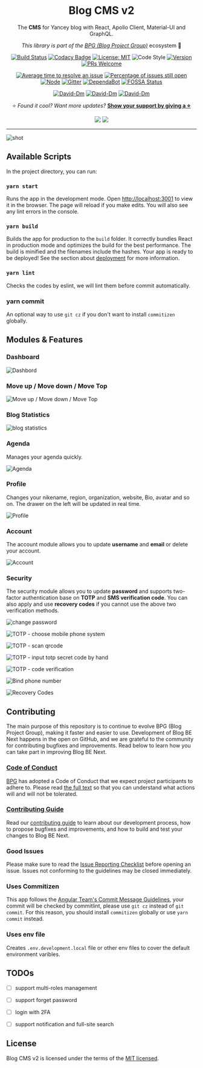 <div align="center">

# Blog CMS v2

The **CMS** for Yancey blog with React, Apollo Client, Material-UI and GraphQL.

_This library is part of the [BPG (Blog Project Group)](https://github.com/Yancey-Blog)_ ecosystem 📖

[![Build Status](https://travis-ci.com/Yancey-Blog/blog-cms-v2.svg?branch=master)](https://travis-ci.com/Yancey-Blog/blog-cms-v2)
[![Codacy Badge](https://api.codacy.com/project/badge/Grade/8301052718f145cb9be68a6a28717f41)](https://www.codacy.com/app/YanceyOfficial/blog-cms-v2?utm_source=github.com&utm_medium=referral&utm_content=Yancey-Blog/blog-cms-v2&utm_campaign=Badge_Grade)
[![License: MIT](https://img.shields.io/badge/License-MIT-green.svg)](https://opensource.org/licenses/MIT)
![Code Style](https://camo.githubusercontent.com/c83b8df34339bd302b7fd3fbb631f99ba25f87f8/68747470733a2f2f696d672e736869656c64732e696f2f62616467652f636f64655f7374796c652d70726574746965722d6666363962342e737667)
[![Version](https://img.shields.io/badge/version-1.2.2-blue.svg)](https://github.com/Yancey-Blog/blog-cms-v2)
[![PRs Welcome](https://img.shields.io/badge/PRs-welcome-green.svg)](https://github.com/Yancey-Blog/blog-cms-v2/pulls)

[![Average time to resolve an issue](https://isitmaintained.com/badge/resolution/Yancey-Blog/blog-cms-v2.svg)](https://isitmaintained.com/project/Yancey-Blog/blog-cms-v2)
[![Percentage of issues still open](https://isitmaintained.com/badge/open/Yancey-Blog/blog-cms-v2.svg)](https://isitmaintained.com/project/Yancey-Blog/blog-cms-v2)
[![Node](https://img.shields.io/badge/node-%3E%3D12.16.0-orange.svg)](https://nodejs.org/en/)
[![Gitter](https://badges.gitter.im/yancey-official/community.svg)](https://gitter.im/yancey-official/community?utm_source=badge&utm_medium=badge&utm_campaign=pr-badge)
[![DependaBot](https://camo.githubusercontent.com/1fe7004c016a5ab641008b9579409c784eaa1725/68747470733a2f2f696d672e736869656c64732e696f2f62616467652f446570656e6461626f742d656e61626c65642d626c75652e737667)](https://dependabot.com/)
[![FOSSA Status](https://app.fossa.com/api/projects/git%2Bgithub.com%2FYancey-Blog%2Fblog-cms-v2.svg?type=shield)](https://app.fossa.com/projects/git%2Bgithub.com%2FYancey-Blog%2Fblog-cms-v2?ref=badge_shield)

[![David-Dm](https://david-dm.org/Yancey-Blog/blog-cms-v2.svg)](https://david-dm.org/Yancey-Blog/blog-cms-v2)
[![David-Dm](https://david-dm.org/Yancey-Blog/blog-cms-v2/dev-status.svg)](https://david-dm.org/ant-design/ant-design?type=dev)
[![David-Dm](https://david-dm.org/Yancey-Blog/blog-cms-v2/peer-status.svg)](https://david-dm.org/ant-design/ant-design?type=peer)

⭐️ _Found it cool? Want more updates?_ [**Show your support by giving a ⭐️**](https://github.com/Yancey-Blog/blog-cms-v2/stargazers)

<a href="https://www.paypal.me/yanceyleo" target="_blank"><img src="https://img.shields.io/badge/Donate-PayPal-ff3f59.svg"/></a>
<a href="https://twitter.com/YanceyOfficial" target="_blank"><img src="https://img.shields.io/twitter/follow/YanceyOfficial.svg?style=social&label=Follow"></a>

</div>

---

![shot](https://yancey-assets.oss-cn-beijing.aliyuncs.com/Jietu20200103-115157@2x.jpg)

## Available Scripts

In the project directory, you can run:

### `yarn start`

Runs the app in the development mode. Open [http://localhost:3001](http://localhost:3001) to view it in the browser. The page will reload if you make edits. You will also see any lint errors in the console.

### `yarn build`

Builds the app for production to the `build` folder. It correctly bundles React in production mode and optimizes the build for the best performance. The build is minified and the filenames include the hashes. Your app is ready to be deployed! See the section about [deployment](https://facebook.github.io/create-react-app/docs/deployment) for more information.

### `yarn lint`

Checks the codes by eslint, we will lint them before commit automatically.

### yarn commit

An optional way to use `git cz` if you don't want to install `commitizen` globally.

## Modules & Features

### Dashboard

![Dashbord](https://static.yancey.app/Jietu20200505-043334.jpg)

### Move up / Move down / Move Top

![Move up / Move down / Move Top](https://static.yancey.app/Jietu20200505-043729.jpg)

### Blog Statistics

![blog statistics](https://static.yancey.app/Jietu20200505-044146.jpg)

### Agenda

Manages your agenda quickly.

![Agenda](https://static.yancey.app/Jietu20200505-044045.jpg)

### Profile

Changes your nikename, region, organization, website, Bio, avatar and so on. The drawer on the left will be updated in real time.

![Profile](https://static.yancey.app/Jietu20200505-044712.jpg)

### Account

The account module allows you to update **username** and **email** or delete your account.

![Account](https://static.yancey.app/Jietu20200505-044725.jpg)

### Security

The security module allows you to update **password** and supports two-factor authentication base on **TOTP** and **SMS verification code**. You can also apply and use **recovery codes** if you cannot use the above two verification methods.

![change password](https://static.yancey.app/Jietu20200505-045200.jpg)

![TOTP - choose mobile phone system](https://static.yancey.app/Jietu20200505-045213.jpg)

![TOTP - scan qrcode](https://static.yancey.app/Jietu20200505-045226.jpg)

![TOTP - input totp secret code by hand](https://static.yancey.app/Jietu20200505-045520.jpg)

![TOTP - code verification](https://static.yancey.app/Jietu20200505-045231.jpg)

![Bind phone number](https://static.yancey.app/Jietu20200505-045242.jpg)

![Recovery Codes](https://static.yancey.app/Jietu20200505-045251.jpg)

## Contributing

The main purpose of this repository is to continue to evolve BPG (Blog Project Group), making it faster and easier to use. Development of Blog BE Next happens in the open on GitHub, and we are grateful to the community for contributing bugfixes and improvements. Read below to learn how you can take part in improving Blog BE Next.

### [Code of Conduct](./CODE_OF_CONDUCT.md)

[BPG](https://github.com/Yancey-Blog) has adopted a Code of Conduct that we expect project participants to adhere to. Please read [the full text](./CODE_OF_CONDUCT.md) so that you can understand what actions will and will not be tolerated.

### [Contributing Guide](./CONTRIBUTING.md)

Read our [contributing guide](./CONTRIBUTING.md) to learn about our development process, how to propose bugfixes and improvements, and how to build and test your changes to Blog BE Next.

### Good Issues

Please make sure to read the [Issue Reporting Checklist](./.github/ISSUE_TEMPLATE/bug_report.md) before opening an issue. Issues not conforming to the guidelines may be closed immediately.

### Uses Commitizen

This app follows the [Angular Team's Commit Message Guidelines](https://github.com/angular/angular/blob/master/CONTRIBUTING.md#commit), your commit will be checked by commitlint, please use `git cz` instead of `git commit`. For this reason, you should install `commitizen` globally or use `yarn commit` instead.

### Uses env file

Creates `.env.development.local` file or other env files to cover the default environment varibles.

## TODOs

- [ ] support multi-roles management

- [ ] support forget password

- [ ] login with 2FA

- [ ] support notification and full-site search

## License

Blog CMS v2 is licensed under the terms of the [MIT licensed](https://opensource.org/licenses/MIT).
